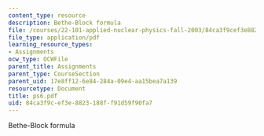 ```yaml
---
content_type: resource
description: Bethe-Block formula
file: /courses/22-101-applied-nuclear-physics-fall-2003/84ca3f9cef3e8823188ff91d59f90fa7_ps6.pdf
file_type: application/pdf
learning_resource_types:
- Assignments
ocw_type: OCWFile
parent_title: Assignments
parent_type: CourseSection
parent_uid: 17e8ff12-6e84-284a-09e4-aa15bea7a139
resourcetype: Document
title: ps6.pdf
uid: 84ca3f9c-ef3e-8823-188f-f91d59f90fa7
---
```

Bethe-Block formula